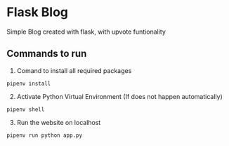 # Flask Blog

Simple Blog created with flask, with upvote funtionality

## Commands to run
1. Comand to install all required packages
````
pipenv install
````
2. Activate Python Virtual Environment (If does not happen automatically)
```
pipenv shell
 ```
 3. Run the website on localhost
 ```
 pipenv run python app.py
 ```
 
